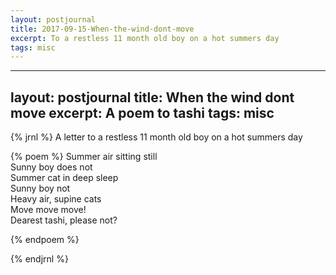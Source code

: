 ```yaml
---
layout: postjournal
title: 2017-09-15-When-the-wind-dont-move
excerpt: To a restless 11 month old boy on a hot summers day
tags: misc
---
```

---
layout: postjournal
title: When the wind dont move
excerpt: A poem to tashi
tags: misc
---
{% jrnl %}
A letter to a restless 11 month old boy on a hot summers day

{% poem %}
Summer air sitting still  
Sunny boy does not   
Summer cat in  deep sleep  
Sunny boy not  
Heavy air, supine cats  
Move move move!  
Dearest tashi, please not?  

{% endpoem %}

{% endjrnl %}

